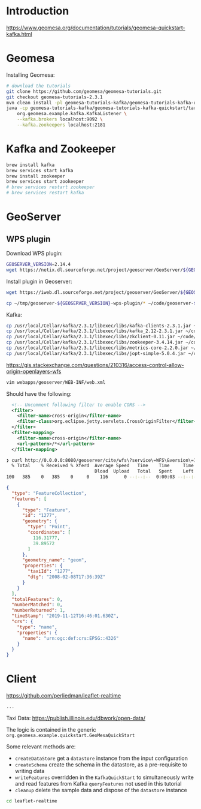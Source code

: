 # Introduction

https://www.geomesa.org/documentation/tutorials/geomesa-quickstart-kafka.html

# Geomesa

Installing Geomesa:

```sh
# download the tutorials
git clone https://github.com/geomesa/geomesa-tutorials.git
git checkout geomesa-tutorials-2.3.1
mvn clean install -pl geomesa-tutorials-kafka/geomesa-tutorials-kafka-quickstart -am
java -cp geomesa-tutorials-kafka/geomesa-tutorials-kafka-quickstart/target/geomesa-tutorials-kafka-quickstart-2.3.1.jar \
    org.geomesa.example.kafka.KafkaListener \
    --kafka.brokers localhost:9092 \
    --kafka.zookeepers localhost:2181
```

# Kafka and Zookeeper

```sh
brew install kafka
brew services start kafka
brew install zookeeper
brew services start zookeeper
# brew services restart zookeeper
# brew services restart kafka
```

# GeoServer

## WPS plugin

Download WPS plugin:

```sh
GEOSERVER_VERSION=2.14.4
wget https://netix.dl.sourceforge.net/project/geoserver/GeoServer/${GEOSERVER_VERSION}/geoserver-${GEOSERVER_VERSION}-bin.zip

```

Install plugin in Geoserver:

```sh
wget https://iweb.dl.sourceforge.net/project/geoserver/GeoServer/${GEOSERVER_VERSION}/extensions/geoserver-${GEOSERVER_VERSION}-wps-plugin.zip

cp ~/tmp/geoserver-${GEOSERVER_VERSION}-wps-plugin/* ~/code/geoserver-${GEOSERVER_VERSION}/webapps/geoserver/WEB-INF/lib
```

Kafka:

```sh
cp /usr/local/Cellar/kafka/2.3.1/libexec/libs/kafka-clients-2.3.1.jar ~/code/geoserver-${GEOSERVER_VERSION}/webapps/geoserver/WEB-INF/lib
cp /usr/local/Cellar/kafka/2.3.1/libexec/libs/kafka_2.12-2.3.1.jar ~/code/geoserver-${GEOSERVER_VERSION}/webapps/geoserver/WEB-INF/lib
cp /usr/local/Cellar/kafka/2.3.1/libexec/libs/zkclient-0.11.jar ~/code/geoserver-${GEOSERVER_VERSION}/webapps/geoserver/WEB-INF/lib
cp /usr/local/Cellar/kafka/2.3.1/libexec/libs/zookeeper-3.4.14.jar ~/code/geoserver-${GEOSERVER_VERSION}/webapps/geoserver/WEB-INF/lib
cp /usr/local/Cellar/kafka/2.3.1/libexec/libs/metrics-core-2.2.0.jar ~/code/geoserver-${GEOSERVER_VERSION}/webapps/geoserver/WEB-INF/lib
cp /usr/local/Cellar/kafka/2.3.1/libexec/libs/jopt-simple-5.0.4.jar ~/code/geoserver-${GEOSERVER_VERSION}/webapps/geoserver/WEB-INF/lib
```


https://gis.stackexchange.com/questions/210316/access-control-allow-origin-openlayers-wfs

```sh
vim webapps/geoserver/WEB-INF/web.xml
```

Should have the following:

```xml
  <!-- Uncomment following filter to enable CORS -->
  <filter>
    <filter-name>cross-origin</filter-name>
    <filter-class>org.eclipse.jetty.servlets.CrossOriginFilter</filter-class>
  </filter>
  <filter-mapping>
    <filter-name>cross-origin</filter-name>
    <url-pattern>/*</url-pattern>
  </filter-mapping>
```


```sh
❯ curl http://0.0.0.0:8080/geoserver/cite/wfs\?service\=WFS\&version\=1.1.0\&request\=GetFeature\&typeName\=cite:tdrive-quickstart\&outputFormat\=application/json | jq
  % Total    % Received % Xferd  Average Speed   Time    Time     Time  Current
                                 Dload  Upload   Total   Spent    Left  Speed
100   385    0   385    0     0    116      0 --:--:--  0:00:03 --:--:--   116
```

```json
{
  "type": "FeatureCollection",
  "features": [
    {
      "type": "Feature",
      "id": "1277",
      "geometry": {
        "type": "Point",
        "coordinates": [
          116.31777,
          39.89572
        ]
      },
      "geometry_name": "geom",
      "properties": {
        "taxiId": "1277",
        "dtg": "2008-02-08T17:36:39Z"
      }
    }
  ],
  "totalFeatures": 0,
  "numberMatched": 0,
  "numberReturned": 1,
  "timeStamp": "2019-11-12T16:46:01.630Z",
  "crs": {
    "type": "name",
    "properties": {
      "name": "urn:ogc:def:crs:EPSG::4326"
    }
  }
}
```

# Client

https://github.com/perliedman/leaflet-realtime

```sh
...
```

Taxi Data: https://publish.illinois.edu/dbwork/open-data/

The logic is contained in the generic `org.geomesa.example.quickstart.GeoMesaQuickStart`

Some relevant methods are:

* `createDataStore` get a `datastore` instance from the input configuration
* `createSchema` create the schema in the datastore, as a pre-requisite to writing data
* `writeFeatures` overridden in the `KafkaQuickStart` to simultaneously write and read features from Kafka
`queryFeatures` not used in this tutorial
* `cleanup` delete the sample data and dispose of the `datastore` instance


```sh
cd leaflet-realtime

```